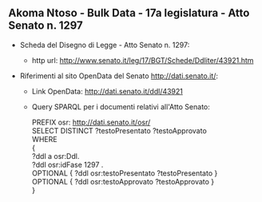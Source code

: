 ## Akoma Ntoso - Bulk Data - 17a legislatura - Atto Senato n. 1297 ##

* Scheda del Disegno di Legge - Atto Senato n. 1297:
	* http url: http://www.senato.it/leg/17/BGT/Schede/Ddliter/43921.htm

* Riferimenti al sito OpenData del Senato http://dati.senato.it/:
	* Link OpenData: http://dati.senato.it/ddl/43921
	* Query SPARQL per i documenti relativi all'Atto Senato:

        PREFIX osr: <http://dati.senato.it/osr/>  
		SELECT DISTINCT ?testoPresentato ?testoApprovato  
		WHERE  
		{  
		    ?ddl a osr:Ddl.  
		    ?ddl osr:idFase 1297 .  
		    OPTIONAL { ?ddl osr:testoPresentato ?testoPresentato }  
		    OPTIONAL { ?ddl osr:testoApprovato ?testoApprovato }  
		}
		